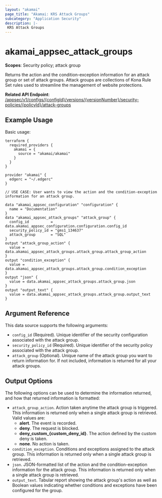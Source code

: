 ```yaml
---
layout: "akamai"
page_title: "Akamai: KRS Attack Groups"
subcategory: "Application Security"
description: |-
 KRS Attack Groups
---
```



# akamai_appsec_attack_groups

**Scopes**: Security policy; attack group

Returns the action and the condition-exception information for an attack group or set of attack groups. Attack groups are collections of Kona Rule Set rules used to streamline the management of website protections.

**Related API Endpoint**: [/appsec/v1/configs/{configId}/versions/{versionNumber}/security-policies/{policyId}/attack-groups](https://techdocs.akamai.com/application-security/reference/get-policy-attack-groups)

## Example Usage

Basic usage:

```
terraform {
  required_providers {
    akamai = {
      source = "akamai/akamai"
    }
  }
}

provider "akamai" {
  edgerc = "~/.edgerc"
}

// USE CASE: User wants to view the action and the condition-exception information for an attack group.

data "akamai_appsec_configuration" "configuration" {
  name = "Documentation"
}
data "akamai_appsec_attack_groups" "attack_group" {
  config_id          = data.akamai_appsec_configuration.configuration.config_id
  security_policy_id = "gms1_134637"
  attack_group       = "SQL"
}
output "attack_group_action" {
  value = data.akamai_appsec_attack_groups.attack_group.attack_group_action
}
output "condition_exception" {
  value = data.akamai_appsec_attack_groups.attack_group.condition_exception
}
output "json" {
  value = data.akamai_appsec_attack_groups.attack_group.json
}
output "output_text" {
  value = data.akamai_appsec_attack_groups.attack_group.output_text
}
```

## Argument Reference

This data source supports the following arguments:

- `config_id` (Required). Unique identifier of the security configuration associated with the attack group.
- `security_policy_id` (Required). Unique identifier of the security policy associated with the attack group.
- `attack_group` (Optional). Unique name of the attack group you want to return information for. If not included, information is returned for all your attack groups.

## Output Options

The following options can be used to determine the information returned, and how that returned information is formatted:

- `attack_group_action`. Action taken anytime the attack group is triggered. This information is returned only when a single attack group is retrieved. Valid values are:
  - **alert**. The event is recorded.
  - **deny**. The request is blocked.
  - **deny_custom_{custom_deny_id}**. The action defined by the custom deny is taken.
  - **none**. No action is taken.
- `condition_exception`. Conditions and exceptions assigned to the attack group. This information is returned only when a single attack group is retrieved.
- `json`. JSON-formatted list of the action and the condition-exception information for the attack group. This information is returned only when a single attack group is retrieved.
- `output_text`. Tabular report showing the attack group's action as well as Boolean values indicating whether conditions and exceptions have been configured for the group.
